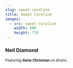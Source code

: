 ```yaml
---
slug: sweet-caroline
title: Sweet Caroline
images:
  - src: sweet-caroline
    width: 600
    height: 776
---
```

### Neil Diamond

<div data-player="4F_RCWVoL4s"></div>

<small>Featuring **Gene Chrisman** on drums.</small>
